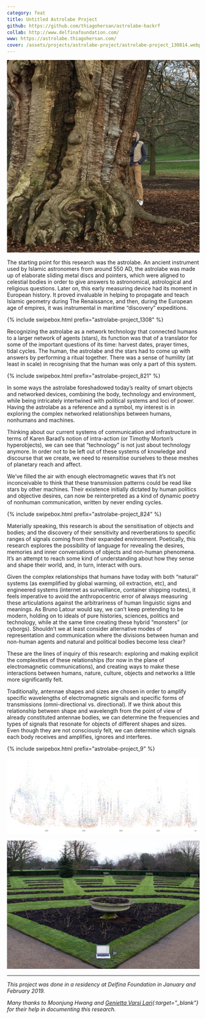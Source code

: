 ```yaml
---
category: feat
title: Untitled Astrolabe Project
github: https://github.com/thiagohersan/astrolabe-hackrf
collab: http://www.delfinafoundation.com/
www: https://astrolabe.thiagohersan.com/
cover: /assets/projects/astrolabe-project/astrolabe-project_130814.webp
---
```

![](/assets/projects/astrolabe-project/astrolabe-project_8916.webp)

The starting point for this research was the astrolabe. An ancient instrument used by Islamic astronomers from around 550 AD, the astrolabe was made up of elaborate sliding metal discs and pointers, which were aligned to celestial bodies in order to give answers to astronomical, astrological and religious questions. Later on, this early measuring device had its moment in European history. It proved invaluable in helping to propagate and teach Islamic geometry during The Renaissance, and then, during the European age of empires, it was instrumental in maritime “discovery” expeditions.

{% include swipebox.html prefix="astrolabe-project_1308" %}

Recognizing the astrolabe as a network technology that connected humans to a larger network of agents (stars), its function was that of a translator for some of the important questions of its time: harvest dates, prayer times, tidal cycles. The human, the astrolabe and the stars had to come up with answers by performing a ritual together. There was a sense of humility (at least in scale) in recognising that the human was only a part of this system.

{% include swipebox.html prefix="astrolabe-project_821" %}

In some ways the astrolabe foreshadowed today’s reality of smart objects and networked devices, combining the body, technology and environment, while being intricately intertwined with political systems and loci of power. Having the astrolabe as a reference and a symbol, my interest is in exploring the complex networked relationships between humans, nonhumans and machines.

Thinking about our current systems of communication and infrastructure in terms of Karen Barad’s notion of intra-action (or Timothy Morton’s hyperobjects), we can see that “technology” is not just about technology anymore. In order not to be left out of these systems of knowledge and discourse that we create, we need to resensitise ourselves to these meshes of planetary reach and affect.

We’ve filled the air with enough electromagnetic waves that it’s not inconceivable to think that these transmission patterns could be read like stars by other machines. Their existence initially dictated by human politics and objective desires, can now be reinterpreted as a kind of dynamic poetry of nonhuman communication, written by never ending cycles.

{% include swipebox.html prefix="astrolabe-project_824" %}

Materially speaking, this research is about the sensitisation of objects and bodies; and the discovery of their sensitivity and reverberations to specific ranges of signals coming from their expanded environment. Poetically, this research explores the possibility of language for revealing the desires, memories and inner conversations of objects and non-human phenomena. It’s an attempt to reach some kind of understanding about how they sense and shape their world, and, in turn, interact with ours.

Given the complex relationships that humans have today with both “natural” systems (as exemplified by global warming, oil extraction, etc), and engineered systems (internet as surveillance, container shipping routes), it feels imperative to avoid the anthropocentric error of always measuring these articulations against the arbitrariness of human linguistic signs and meanings. As Bruno Latour would say, we can’t keep pretending to be modern, holding on to ideals of pure histories, sciences, politics and technology, while at the same time creating these hybrid “monsters” (or cyborgs). Shouldn’t we at least consider alternative modes of representation and communication where the divisions between human and non-human agents and natural and political bodies become less clear?

These are the lines of inquiry of this research: exploring and making explicit the complexities of these relationships (for now in the plane of electromagnetic communications), and creating ways to make these interactions between humans, nature, culture, objects and networks a little more significantly felt.

Traditionally, antennae shapes and sizes are chosen in order to amplify specific wavelengths of electromagnetic signals and specific forms of transmissions (omni-directional vs. directional). If we think about this relationship between shape and wavelength from the point of view of already constituted antennae bodies, we can determine the frequencies and types of signals that resonate for objects of different shapes and sizes. Even though they are not consciously felt, we can determine which signals each body receives and amplifies, ignores and interferes.

{% include swipebox.html prefix="astrolabe-project_9" %}

![](/assets/projects/astrolabe-project/astrolabe-project_all_dots_color.webp)

![](/assets/projects/astrolabe-project/astrolabe-project_8694.webp)

---
*This project was done in a residency at Delfina Foundation in January and February 2019.*

*Many thanks to Moonjung Hwang and [Genietta Varsi Lari](https://www.geniettavarsi.com/){:target="_blank"} for their help in documenting this research.*
